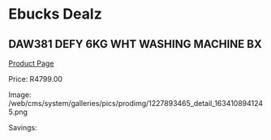 
# Ebucks Dealz
## DAW381 DEFY 6KG WHT WASHING MACHINE BX
[Product Page](https://www.ebucks.com/web/shop/productSelected.do?prodId=1227893465&catId=704983786)

Price: R4799.00

Image: /web/cms/system/galleries/pics/prodimg/1227893465_detail_1634108941245.png

Savings: 


	